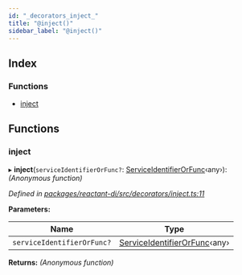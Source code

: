 ```yaml
---
id: "_decorators_inject_"
title: "@inject()"
sidebar_label: "@inject()"
---
```


## Index

### Functions

* [inject](_decorators_inject_.md#inject)

## Functions

###  inject

▸ **inject**(`serviceIdentifierOrFunc?`: [ServiceIdentifierOrFunc](_interfaces_.md#serviceidentifierorfunc)‹any›): *(Anonymous function)*

*Defined in [packages/reactant-di/src/decorators/inject.ts:11](https://github.com/unadlib/reactant/blob/990bad3/packages/reactant-di/src/decorators/inject.ts#L11)*

**Parameters:**

Name | Type |
------ | ------ |
`serviceIdentifierOrFunc?` | [ServiceIdentifierOrFunc](_interfaces_.md#serviceidentifierorfunc)‹any› |

**Returns:** *(Anonymous function)*
